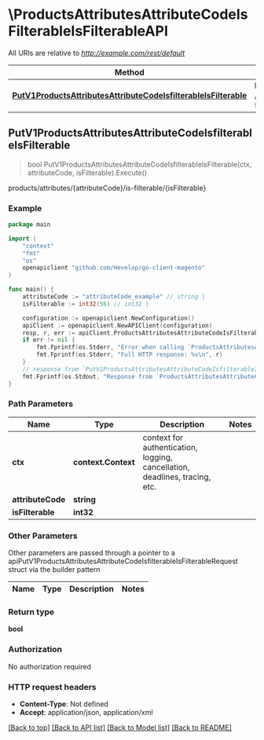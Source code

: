# \ProductsAttributesAttributeCodeIsFilterableIsFilterableAPI

All URIs are relative to *http://example.com/rest/default*

Method | HTTP request | Description
------------- | ------------- | -------------
[**PutV1ProductsAttributesAttributeCodeIsfilterableIsFilterable**](ProductsAttributesAttributeCodeIsFilterableIsFilterableAPI.md#PutV1ProductsAttributesAttributeCodeIsfilterableIsFilterable) | **Put** /V1/products/attributes/{attributeCode}/is-filterable/{isFilterable} | products/attributes/{attributeCode}/is-filterable/{isFilterable}



## PutV1ProductsAttributesAttributeCodeIsfilterableIsFilterable

> bool PutV1ProductsAttributesAttributeCodeIsfilterableIsFilterable(ctx, attributeCode, isFilterable).Execute()

products/attributes/{attributeCode}/is-filterable/{isFilterable}



### Example

```go
package main

import (
	"context"
	"fmt"
	"os"
	openapiclient "github.com/Hevelop/go-client-magento"
)

func main() {
	attributeCode := "attributeCode_example" // string | 
	isFilterable := int32(56) // int32 | 

	configuration := openapiclient.NewConfiguration()
	apiClient := openapiclient.NewAPIClient(configuration)
	resp, r, err := apiClient.ProductsAttributesAttributeCodeIsFilterableIsFilterableAPI.PutV1ProductsAttributesAttributeCodeIsfilterableIsFilterable(context.Background(), attributeCode, isFilterable).Execute()
	if err != nil {
		fmt.Fprintf(os.Stderr, "Error when calling `ProductsAttributesAttributeCodeIsFilterableIsFilterableAPI.PutV1ProductsAttributesAttributeCodeIsfilterableIsFilterable``: %v\n", err)
		fmt.Fprintf(os.Stderr, "Full HTTP response: %v\n", r)
	}
	// response from `PutV1ProductsAttributesAttributeCodeIsfilterableIsFilterable`: bool
	fmt.Fprintf(os.Stdout, "Response from `ProductsAttributesAttributeCodeIsFilterableIsFilterableAPI.PutV1ProductsAttributesAttributeCodeIsfilterableIsFilterable`: %v\n", resp)
}
```

### Path Parameters


Name | Type | Description  | Notes
------------- | ------------- | ------------- | -------------
**ctx** | **context.Context** | context for authentication, logging, cancellation, deadlines, tracing, etc.
**attributeCode** | **string** |  | 
**isFilterable** | **int32** |  | 

### Other Parameters

Other parameters are passed through a pointer to a apiPutV1ProductsAttributesAttributeCodeIsfilterableIsFilterableRequest struct via the builder pattern


Name | Type | Description  | Notes
------------- | ------------- | ------------- | -------------



### Return type

**bool**

### Authorization

No authorization required

### HTTP request headers

- **Content-Type**: Not defined
- **Accept**: application/json, application/xml

[[Back to top]](#) [[Back to API list]](../README.md#documentation-for-api-endpoints)
[[Back to Model list]](../README.md#documentation-for-models)
[[Back to README]](../README.md)

